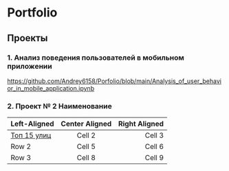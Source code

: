 # Portfolio
## Проекты
### 1. Анализ  поведения пользователей в мобильном приложении

https://github.com/Andrey6158/Porfolio/blob/main/Analysis_of_user_behavior_in_mobile_application.ipynb <a id="top_15_streets"></a>
 
### 2. Проект № 2 Наименование


| Left-Aligned  | Center Aligned  | Right Aligned |
|:------------- |:---------------:| -------------:|
|  [Топ 15 улиц](#[top_15_streets](https://github.com/Andrey6158/Porfolio/blob/main/Analysis_of_user_behavior_in_mobile_application.ipynb))       | Cell 2          | Cell 3        |
| Row 2         | Cell 5          | Cell 6        |
| Row 3         | Cell 8          | Cell 9        |
